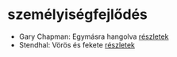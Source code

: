 # személyiségfejlődés

- Gary Chapman: Egymásra hangolva [részletek](../_details/Gary%20Chapman.md#id_379)
- Stendhal: Vörös és fekete [részletek](../_details/Stendhal.md#id_562)